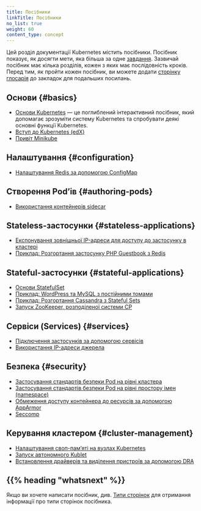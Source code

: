 ```yaml
---
title: Посібники
linkTitle: Посібники
no_list: true
weight: 60
сontent_type: concept
---
```


<!-- overview -->

Цей розділ документації Kubernetes містить посібники. Посібник показує, як досягти мети, яка більша за одне [завдання](/docs/tasks/). Зазвичай посібник має кілька розділів, кожен з яких має послідовність кроків. Перед тим, як пройти кожен посібник, ви можете додати [сторінку глосарія](/docs/reference/glossary/) до закладок для подальших посилань.

<!-- body -->

## Основи {#basics}

* [Основи Kubernetes](/docs/tutorials/kubernetes-basics/) — це поглиблений інтерактивний посібник, який допомагає зрозуміти систему Kubernetes та спробувати деякі основні функції Kubernetes.
* [Вступ до Kubernetes (edX)](https://www.edx.org/course/introduction-kubernetes-linuxfoundationx-lfs158x#)
* [Привіт Minikube](/docs/tutorials/hello-minikube/)

## Налаштування {#configuration}

* [Налаштування Redis за допомогою ConfigMap](/docs/tutorials/configuration/configure-redis-using-configmap/)

## Створення Podʼів {#authoring-pods}

* [Використання контейнерів sidecar](/docs/tutorials/configuration/pod-sidecar-containers/)

## Stateless-застосунки {#stateless-applications}

* [Експонування зовнішньої IP-адреси для доступу до застосунку в кластері](/docs/tutorials/stateless-application/expose-external-ip-address/)
* [Приклад: Розгортання застосунку PHP Guestbook з Redis](/docs/tutorials/stateless-application/guestbook/)

## Stateful-застосунки {#stateful-applications}

* [Основи StatefulSet](/docs/tutorials/stateful-application/basic-stateful-set/)
* [Приклад: WordPress та MySQL з постійними томами](/docs/tutorials/stateful-application/mysql-wordpress-persistent-volume/)
* [Приклад: Розгортання Cassandra з Stateful Sets](/docs/tutorials/stateful-application/cassandra/)
* [Запуск ZooKeeper, розподіленої системи CP](/docs/tutorials/stateful-application/zookeeper/)

## Сервіси (Services) {#services}

* [Підключення застосунків за допомогою сервісів](/docs/tutorials/services/connect-applications-service/)
* [Використання IP-адреси джерела](/docs/tutorials/services/source-ip/)

## Безпека {#security}

* [Застосування стандартів безпеки Pod на рівні кластера](/docs/tutorials/security/cluster-level-pss/)
* [Застосування стандартів безпеки Pod на рівні простору імен (namespace)](/docs/tutorials/security/ns-level-pss/)
* [Обмеження доступу контейнера до ресурсів за допомогою AppArmor](/docs/tutorials/security/apparmor/)
* [Seccomp](/docs/tutorials/security/seccomp/)

## Керування кластером {#cluster-management}

* [Налаштування своп-памʼяті на вузлах Kubernetes](/docs/tutorials/cluster-management/provision-swap-memory/)
* [Запуск автономного Kublet](/docs/tutorials/cluster-management/kubelet-standalone/)
* [Встановлення драйверів та виділення пристроїв за допомогою DRA](/docs/tutorials/cluster-management/install-use-dra/)

## {{% heading "whatsnext" %}}

Якщо ви хочете написати посібник, див. [Типи сторінок](/docs/contribute/style/page-content-types/) для отримання інформації про типи сторінок посібника.
